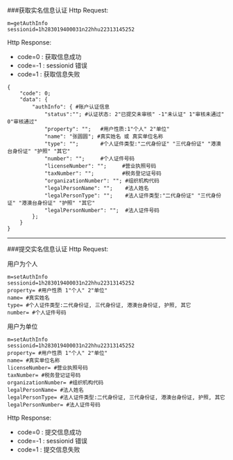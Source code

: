 ###获取实名信息认证
Http Request: 

```
m=getAuthInfo
sessionid=1h283019400031n22hhu22313145252
``` 

Http Response:

- code=0 : 获取信息成功
- code=-1 : sessionid 错误
- code=1 : 获取信息失败

```
{ 
    "code": 0;
    "data": {
    	"authInfo": { #账户认证信息
    	    "status":""; #认证状态: 2"已提交未审核" -1"未认证" 1"审核未通过" 0"审核通过"
    		"property": "";   #用户性质:1"个人" 2"单位"
    		"name": "张圆圆"; #真实姓名 或 真实单位名称
    		"type": "";       #个人证件类型:"二代身份证" "三代身份证" "港澳台身份证" "护照" "其它"
    		"number": "";     #个人证件号码
            "licenseNumber": "";     #营业执照号码
            "taxNumber": "";         #税务登记证号码
            "organizationNumber": ""; #组织机构代码
            "legalPersonName": "";    #法人姓名
            "legalPersonType": "";    #法人证件类型:"二代身份证" "三代身份证" "港澳台身份证" "护照" "其它"
            "legalPersonNumber": "";  #法人证件号码
    	};
    }
} 
```

---
###提交实名信息认证
Http Request: 

用户为个人

```
m=setAuthInfo
sessionid=1h283019400031n22hhu22313145252
property= #用户性质 1"个人" 2"单位"
name= #真实姓名
type= #个人证件类型:二代身份证, 三代身份证, 港澳台身份证, 护照, 其它
number= #个人证件号码
``` 

用户为单位

```
m=setAuthInfo
sessionid=1h283019400031n22hhu22313145252
property= #用户性质 1"个人" 2"单位"
name= #真实单位名称
licenseNumber= #营业执照号码
taxNumber= #税务登记证号码
organizationNumber= #组织机构代码
legalPersonName= #法人姓名
legalPersonType= #法人证件类型:二代身份证, 三代身份证, 港澳台身份证, 护照, 其它
legalPersonNumber= #法人证件号码
``` 

Http Response:

- code=0 : 提交信息成功
- code=-1 : sessionid 错误
- code=1 : 提交信息失败

